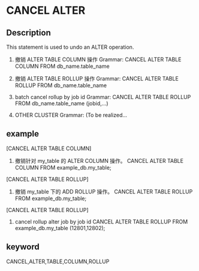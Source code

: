 <!-- 
Licensed to the Apache Software Foundation (ASF) under one
or more contributor license agreements.  See the NOTICE file
distributed with this work for additional information
regarding copyright ownership.  The ASF licenses this file
to you under the Apache License, Version 2.0 (the
"License"); you may not use this file except in compliance
with the License.  You may obtain a copy of the License at

  http://www.apache.org/licenses/LICENSE-2.0

Unless required by applicable law or agreed to in writing,
software distributed under the License is distributed on an
"AS IS" BASIS, WITHOUT WARRANTIES OR CONDITIONS OF ANY
KIND, either express or implied.  See the License for the
specific language governing permissions and limitations
under the License.
-->

# CANCEL ALTER
## Description
This statement is used to undo an ALTER operation.
1. 撤销 ALTER TABLE COLUMN 操作
Grammar:
CANCEL ALTER TABLE COLUMN
FROM db_name.table_name

2. 撤销 ALTER TABLE ROLLUP 操作
Grammar:
CANCEL ALTER TABLE ROLLUP
FROM db_name.table_name

3. batch cancel rollup by job id
    Grammar:
        CANCEL ALTER TABLE ROLLUP
                FROM db_name.table_name (jobid,...)

2. OTHER CLUSTER
Grammar:
(To be realized...


## example
[CANCEL ALTER TABLE COLUMN]
1. 撤销针对 my_table 的 ALTER COLUMN 操作。
CANCEL ALTER TABLE COLUMN
FROM example_db.my_table;

[CANCEL ALTER TABLE ROLLUP]
1. 撤销 my_table 下的 ADD ROLLUP 操作。
CANCEL ALTER TABLE ROLLUP
FROM example_db.my_table;

[CANCEL ALTER TABLE ROLLUP]
1. cancel rollup alter job by job id
CANCEL ALTER TABLE ROLLUP
FROM example_db.my_table (12801,12802);

## keyword
CANCEL,ALTER,TABLE,COLUMN,ROLLUP

